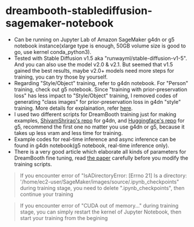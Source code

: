 # dreambooth-stablediffusion-sagemaker-notebook  
 
* Can be running on Jupyter Lab of Amazon SageMaker g4dn or g5 notebook instance(xlarge type is enough, 50GB volume size is good to go, use kernel conda_python3).  
* Tested with Stable Diffusion v1.5 aka "runwayml/stable-diffusion-v1-5". And you can also use the model v2.0 & v2.1. But seemed that v1.5 gained the best results, maybe v2.0+ models need more steps for training, you can try those by yourself.  
* Regarding "Style/Object" training, refer to g4dn notebook. For "Person" training, check out g5 notebook. Since "training with prior-preservation loss" has less impact to "Style/Object" training, I removed codes of generating "class images" for prior-preservation loss in g4dn "style" training. More details for explaination, refer [here](https://github.com/huggingface/diffusers/tree/main/examples/dreambooth#training-with-prior-preservation-loss).  
* I used two different scripts for DreamBooth training just for making examples, [ShivamShrirao's repo](https://github.com/ShivamShrirao/diffusers/tree/main/examples/dreambooth) for g4dn, and [Huggingface's repo](https://github.com/huggingface/diffusers/tree/main/examples/dreambooth) for g5, recommend the first one no matter you use g4dn or g5, because it takes up less vram and less time for training.
* Example codes for real-time inference and async inference can be found in g4dn notebook(g5 notebook, real-time inference only).  
* There is a very good article which elaborate all kinds of parameters for DreamBooth fine tuning, read [the paper](https://github.com/d8ahazard/sd_dreambooth_extension/discussions/547) carefully before you modify the training scripts.

> If you encounter error of "IsADirectoryError: [Errno 21] Is a directory: '/home/ec2-user/SageMaker/images/source/.ipynb_checkpoints" during training stage, you need to delete ".ipynb_checkpoints", then continue your training  

> If you encounter error of "CUDA out of memory..." during training stage, you can simply restart the kernel of Jupyter Notebook, then start your training from the begining

